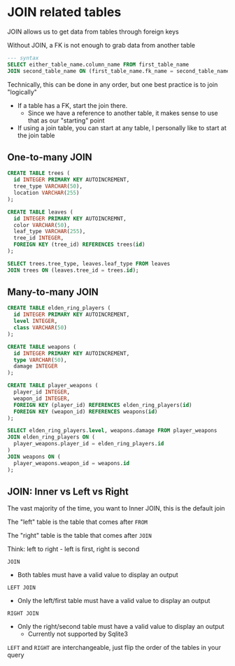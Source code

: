 # JOIN related tables

JOIN allows us to get data from tables through foreign keys

Without JOIN, a FK is not enough to grab data from another table

```sql
--- syntax
SELECT either_table_name.column_name FROM first_table_name
JOIN second_table_name ON (first_table_name.fk_name = second_table_name.pk);
```

Technically, this can be done in any order, but one best practice is to join "logically"

- If a table has a FK, start the join there.
  - Since we have a reference to another table, it makes sense to use that as our "starting" point
- If using a join table, you can start at any table, I personally like to start at the join table

## One-to-many JOIN

```sql
CREATE TABLE trees (
  id INTEGER PRIMARY KEY AUTOINCREMENT,
  tree_type VARCHAR(50),
  location VARCHAR(255)
);

CREATE TABLE leaves (
  id INTEGER PRIMARY KEY AUTOINCREMNT,
  color VARCHAR(50),
  leaf_type VARCHAR(255),
  tree_id INTEGER,
  FOREIGN KEY (tree_id) REFERENCES trees(id)
);

SELECT trees.tree_type, leaves.leaf_type FROM leaves
JOIN trees ON (leaves.tree_id = trees.id);
```

## Many-to-many JOIN

```sql
CREATE TABLE elden_ring_players (
  id INTEGER PRIMARY KEY AUTOINCREMENT,
  level INTEGER,
  class VARCHAR(50)
);

CREATE TABLE weapons (
  id INTEGER PRIMARY KEY AUTOINCREMENT,
  type VARCHAR(50),
  damage INTEGER
);

CREATE TABLE player_weapons (
  player_id INTEGER,
  weapon_id INTEGER,
  FOREIGN KEY (player_id) REFERENCES elden_ring_players(id)
  FOREIGN KEY (weapon_id) REFERENCES weapons(id)
);

SELECT elden_ring_players.level, weapons.damage FROM player_weapons
JOIN elden_ring_players ON (
  player_weapons.player_id = elden_ring_players.id
)
JOIN weapons ON (
  player_weapons.weapon_id = weapons.id
);
```

## JOIN: Inner vs Left vs Right

The vast majority of the time, you want to Inner JOIN, this is the default join

The "left" table is the table that comes after `FROM`

The "right" table is the table that comes after `JOIN`

Think: left to right - left is first, right is second

`JOIN`

- Both tables must have a valid value to display an output

`LEFT JOIN`

- Only the left/first table must have a valid value to display an output

`RIGHT JOIN`

- Only the right/second table must have a valid value to display an output
  - Currently not supported by Sqlite3

`LEFT` and `RIGHT` are interchangeable, just flip the order of the tables in your query
